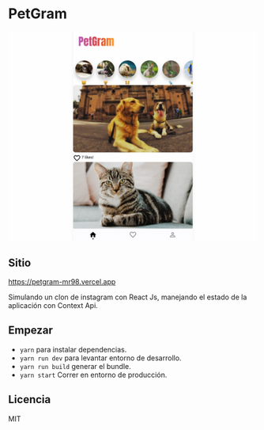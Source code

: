# PetGram

![Captura de la App](./.readme-static/screen.png)


## Sitio

https://petgram-mr98.vercel.app

Simulando un clon de instagram con React Js, manejando el estado de la aplicación con Context Api.

## Empezar 

* `yarn` para instalar dependencias.
* `yarn run dev` para levantar entorno de desarrollo.
* `yarn run build` generar el bundle.
* `yarn start` Correr en entorno de producción.

## Licencia

MIT

